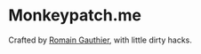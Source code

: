 Monkeypatch.me
==============

Crafted by [Romain Gauthier](http://monkeypatch.me/~tOkeshu), with little dirty hacks.

